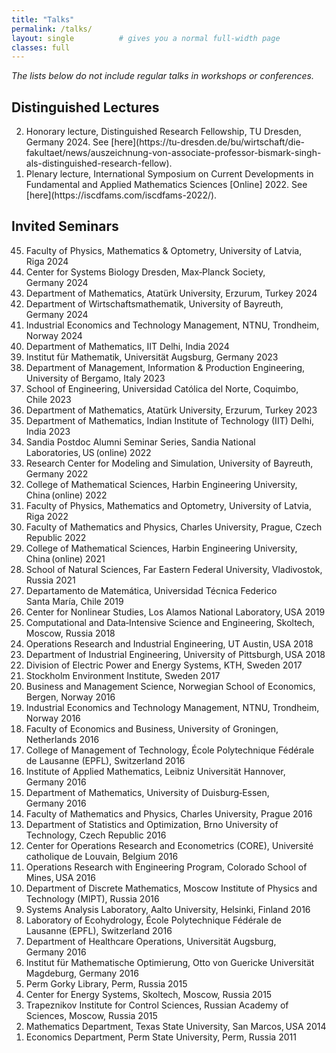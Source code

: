 ```yaml
---
title: "Talks"
permalink: /talks/
layout: single          # gives you a normal full‑width page
classes: full
---
```


*The lists below do not include regular talks in workshops or conferences.*

## Distinguished Lectures

  <ol reversed>
  <li>Honorary lecture, Distinguished Research Fellowship, TU Dresden, Germany 2024. See [here](https://tu-dresden.de/bu/wirtschaft/die-fakultaet/news/auszeichnung-von-associate-professor-bismark-singh-als-distinguished-research-fellow).</li>
  <li>Plenary lecture, International Symposium on Current Developments in Fundamental and Applied Mathematics Sciences [Online] 2022. See [here](https://iscdfams.com/iscdfams-2022/).</li>
</ol>


## Invited Seminars

  <ol reversed>
  <li>Faculty of Physics, Mathematics &amp; Optometry, University of Latvia, Riga 2024</li>
  <li>Center for Systems Biology Dresden, Max‑Planck Society, Germany 2024</li>
  <li>Department of Mathematics, Atatürk University, Erzurum, Turkey 2024</li>
  <li>Department of Wirtschaftsmathematik, University of Bayreuth, Germany 2024</li>
  <li>Industrial Economics and Technology Management, NTNU, Trondheim, Norway 2024</li>
  <li>Department of Mathematics, IIT Delhi, India 2024</li>
  <li>Institut für Mathematik, Universität Augsburg, Germany 2023</li>
  <li>Department of Management, Information &amp; Production Engineering, University of Bergamo, Italy 2023</li>
  <li>School of Engineering, Universidad Católica del Norte, Coquimbo, Chile 2023</li>
  <li>Department of Mathematics, Atatürk University, Erzurum, Turkey 2023</li>
  <li>Department of Mathematics, Indian Institute of Technology (IIT) Delhi, India 2023</li>
  <li>Sandia Postdoc Alumni Seminar Series, Sandia National Laboratories, US (online) 2022</li>
  <li>Research Center for Modeling and Simulation, University of Bayreuth, Germany 2022</li>
  <li>College of Mathematical Sciences, Harbin Engineering University, China (online) 2022</li>
  <li>Faculty of Physics, Mathematics and Optometry, University of Latvia, Riga 2022</li>
  <li>Faculty of Mathematics and Physics, Charles University, Prague, Czech Republic 2022</li>
  <li>College of Mathematical Sciences, Harbin Engineering University, China (online) 2021</li>
  <li>School of Natural Sciences, Far Eastern Federal University, Vladivostok, Russia 2021</li>
  <li>Departamento de Matemática, Universidad Técnica Federico Santa María, Chile 2019</li>
  <li>Center for Nonlinear Studies, Los Alamos National Laboratory, USA 2019</li>
  <li>Computational and Data‑Intensive Science and Engineering, Skoltech, Moscow, Russia 2018</li>
  <li>Operations Research and Industrial Engineering, UT Austin, USA 2018</li>
  <li>Department of Industrial Engineering, University of Pittsburgh, USA 2018</li>
  <li>Division of Electric Power and Energy Systems, KTH, Sweden 2017</li>
  <li>Stockholm Environment Institute, Sweden 2017</li>
  <li>Business and Management Science, Norwegian School of Economics, Bergen, Norway 2016</li>
  <li>Industrial Economics and Technology Management, NTNU, Trondheim, Norway 2016</li>
  <li>Faculty of Economics and Business, University of Groningen, Netherlands 2016</li>
  <li>College of Management of Technology, École Polytechnique Fédérale de Lausanne (EPFL), Switzerland 2016</li>
  <li>Institute of Applied Mathematics, Leibniz Universität Hannover, Germany 2016</li>
  <li>Department of Mathematics, University of Duisburg‑Essen, Germany 2016</li>
  <li>Faculty of Mathematics and Physics, Charles University, Prague 2016</li>
  <li>Department of Statistics and Optimization, Brno University of Technology, Czech Republic 2016</li>
  <li>Center for Operations Research and Econometrics (CORE), Université catholique de Louvain, Belgium 2016</li>
  <li>Operations Research with Engineering Program, Colorado School of Mines, USA 2016</li>
  <li>Department of Discrete Mathematics, Moscow Institute of Physics and Technology (MIPT), Russia 2016</li>
  <li>Systems Analysis Laboratory, Aalto University, Helsinki, Finland 2016</li>
  <li>Laboratory of Ecohydrology, École Polytechnique Fédérale de Lausanne (EPFL), Switzerland 2016</li>
  <li>Department of Healthcare Operations, Universität Augsburg, Germany 2016</li>
  <li>Institut für Mathematische Optimierung, Otto von Guericke Universität Magdeburg, Germany 2016</li>
  <li>Perm Gorky Library, Perm, Russia 2015</li>
  <li>Center for Energy Systems, Skoltech, Moscow, Russia 2015</li>
  <li>Trapeznikov Institute for Control Sciences, Russian Academy of Sciences, Moscow, Russia 2015</li>
  <li>Mathematics Department, Texas State University, San Marcos, USA 2014</li>
  <li>Economics Department, Perm State University, Perm, Russia 2011</li>
</ol>
